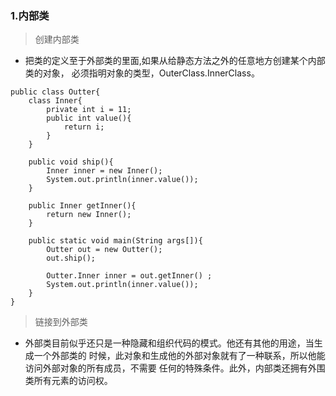 ### 1.内部类

> 创建内部类
- 把类的定义至于外部类的里面,如果从给静态方法之外的任意地方创建某个内部类的对象，
必须指明对象的类型，OuterClass.InnerClass。

```
public class Outter{
    class Inner{
        private int i = 11;
        public int value(){
            return i;
        }
    }
    
    public void ship(){
        Inner inner = new Inner();
        System.out.println(inner.value());
    }

    public Inner getInner(){
        return new Inner();
    }
    
    public static void main(String args[]){
        Outter out = new Outter();
        out.ship();
        
        Outter.Inner inner = out.getInner() ;
        System.out.println(inner.value());
    }
}
```

> 链接到外部类

- 外部类目前似乎还只是一种隐藏和组织代码的模式。他还有其他的用途，当生成一个外部类的
时候，此对象和生成他的外部对象就有了一种联系，所以他能访问外部对象的所有成员，不需要
任何的特殊条件。此外，内部类还拥有外围类所有元素的访问权。

